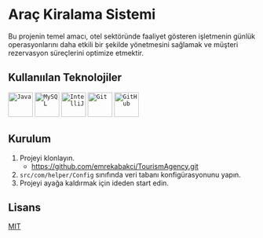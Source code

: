 # Araç Kiralama Sistemi
Bu projenin temel amacı, otel sektöründe faaliyet gösteren işletmenin günlük operasyonlarını daha etkili bir şekilde yönetmesini sağlamak ve müşteri rezervasyon süreçlerini optimize etmektir. 

## Kullanıılan Teknolojiler

<code><img width="50" src="https://user-images.githubusercontent.com/25181517/117201156-9a724800-adec-11eb-9a9d-3cd0f67da4bc.png" alt="Java" title="Java"/></code>
<code><img width="50" src="https://user-images.githubusercontent.com/25181517/183896128-ec99105a-ec1a-4d85-b08b-1aa1620b2046.png" alt="MySQL" title="MySQL"/></code>
<code><img width="50" src="https://user-images.githubusercontent.com/25181517/192108890-200809d1-439c-4e23-90d3-b090cf9a4eea.png" alt="IntelliJ" title="IntelliJ"/></code>
<code><img width="50" src="https://user-images.githubusercontent.com/25181517/192108372-f71d70ac-7ae6-4c0d-8395-51d8870c2ef0.png" alt="Git" title="Git"/></code>
<code><img width="50" src="https://user-images.githubusercontent.com/25181517/192108374-8da61ba1-99ec-41d7-80b8-fb2f7c0a4948.png" alt="GitHub" title="GitHub"/></code>

## Kurulum
1. Projeyi klonlayın.
    - https://github.com/emrekabakci/TourismAgency.git
2. `src/com/helper/Config` sınıfında veri tabanı konfigürasyonunu yapın.
3. Projeyi ayağa kaldırmak için ideden start edin.

## Lisans

[MIT](https://choosealicense.com/licenses/mit/)